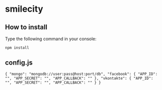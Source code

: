 smilecity
=========

How to install
-------------

Type the following command in your console:

`npm install`

config.js
-------------
`
{
    "mongo": "mongodb://user:pass@host:port/db",
    "facebook": {
        "APP_ID": "",
        "APP_SECRET": "",
        "APP_CALLBACK": ""
    },
    "vkontakte": {
        "APP_ID": "",
        "APP_SECRET": "",
        "APP_CALLBACK": ""
    }
}
`
